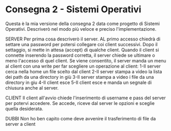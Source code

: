 # Consegna 2 - Sistemi Operativi

Questa è la mia versione della consegna 2 data come progetto di Sistemi Operativi.
Descriverò nel modo più veloce e preciso l'implementazione.

SERVER
Per prima cosa descriverò il server. AL primo accesso chiedrà di settare una password per potersi collegare coi client successivi.
Dopo il settaggio, si mette in attesa (accept) di qualche client.
Quando il client si connette inserendo la password corretta, il server chiede se ultimare o meno l'accesso di quel client.
Se viene consentito, il server manda un menu al client con una write per far scegliere un operazione al client:
1-Il server cerca nella home un file scelto dal client
2-Il server stampa a video la lista dei path da una directory in giù
3-Il server stampa a video i file da una directory in giu
4-Il client esce
5-Il client esce e manda un segnale di chiusura anche al server.

CLIENT
Il client all'avvio chiede l'inserimento di username e pass del server per potervi accedere.
Se accede, riceve dal server le opzioni e sceglie quella desiderata.

DUBBI
Non ho ben capito come deve avvenire il trasferimento di file da server a client 
